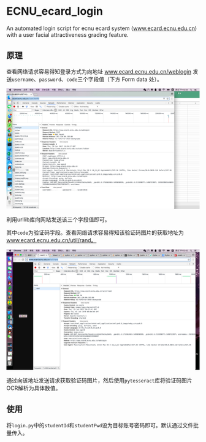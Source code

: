 # ECNU_ecard_login
An automated login script for ecnu ecard system (www.ecard.ecnu.edu.cn) with a user facial attractiveness grading feature.


## 原理
查看网络请求容易得知登录方式为向地址 www.ecard.ecnu.edu.cn/weblogin 发送`username`、`password`、`code`三个字段值（下方 Form data 处）。

![Request](https://github.com/fawks96/ECNU_ecard_login/blob/master/Request.jpg?raw=true)

利用urllib库向网站发送该三个字段值即可。

其中`code`为验证码字段。查看网络请求容易得知该验证码图片的获取地址为 www.ecard.ecnu.edu.cn/util/rand。

![Request2](https://github.com/fawks96/ECNU_ecard_login/blob/master/Request2.png?raw=true)

通过向该地址发送请求获取验证码图片，然后使用`pytesseract`库将验证码图片OCR解析为具体数值。


## 使用
将`login.py`中的`studentId`和`studentPwd`设为目标账号密码即可。默认通过文件批量传入。
